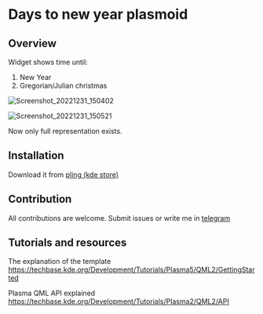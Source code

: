 # Days to new year plasmoid

## Overview

Widget shows time until:

1. New Year
2. Gregorian/Julian сhristmas

![Screenshot_20221231_150402](https://user-images.githubusercontent.com/83695097/210136137-2300b884-bdb3-4978-adf2-5548290acc89.png)

![Screenshot_20221231_150521](https://user-images.githubusercontent.com/83695097/210136146-d21d2753-52ca-46cb-9022-95e3f788a071.png)


Now only full representation exists.

## Installation

Download it from [pling (kde store)](https://www.pling.com/p/1949201/)

## Contribution

All contributions are welcome. Submit issues or write me in [telegram](https://t.me/stepanzubkov)

## Tutorials and resources

The explanation of the template
https://techbase.kde.org/Development/Tutorials/Plasma5/QML2/GettingStarted

Plasma QML API explained
https://techbase.kde.org/Development/Tutorials/Plasma2/QML2/API


